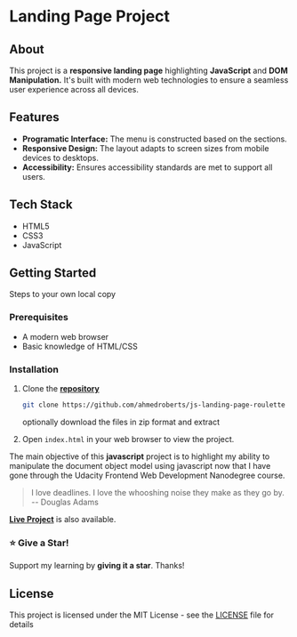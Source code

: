 # Landing Page Project

## About

This project is a **responsive landing page** highlighting **JavaScript** and **DOM Manipulation.** It's built with modern web technologies to ensure a seamless user experience across all devices.

## Features

- **Programatic Interface:** The menu is constructed based on the sections.
- **Responsive Design:** The layout adapts to screen sizes from mobile devices to desktops.
- **Accessibility:** Ensures accessibility standards are met to support all users.

## Tech Stack

- HTML5
- CSS3
- JavaScript

## Getting Started

Steps to your own local copy

### Prerequisites

- A modern web browser
- Basic knowledge of HTML/CSS

### Installation

1. Clone the [**repository**](https://github.com/ahmedroberts/js-landing-page-roulette)

   ```sh
   git clone https://github.com/ahmedroberts/js-landing-page-roulette
   ```

   optionally download the files in zip format and extract
2. Open `index.html` in your web browser to view the project.

The main objective of this **javascript** project is to highlight my ability to manipulate the document object model using javascript now that I have gone through the Udacity Frontend Web Development Nanodegree course.

> I love deadlines. I love the whooshing noise they make as they go by.  
> -- Douglas Adams

[**Live Project**](https://ahmedroberts.github.io/myprojects/roulette-landing-page/) is also available.

### :star: Give a Star! 

Support my learning by **giving it a star**. Thanks!

## License

This project is licensed under the MIT License - see the [LICENSE](./LICENSE) file for details
